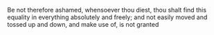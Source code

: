 Be not therefore ashamed, whensoever thou diest, thou shalt find this equality in everything absolutely and freely; and not easily moved and tossed up and down, and make use of, is not granted
